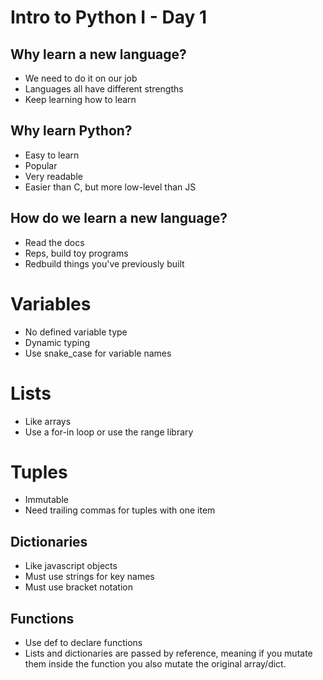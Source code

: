 # Intro to Python I - Day 1

## Why learn a new language?

- We need to do it on our job
- Languages all have different strengths
- Keep learning how to learn

## Why learn Python?

- Easy to learn
- Popular
- Very readable
- Easier than C, but more low-level than JS

## How do we learn a new language?

- Read the docs
- Reps, build toy programs
- Redbuild things you've previously built

# Variables

- No defined variable type
- Dynamic typing
- Use snake_case for variable names

# Lists

- Like arrays
- Use a for-in loop or use the range library

# Tuples

- Immutable
- Need trailing commas for tuples with one item

## Dictionaries

- Like javascript objects
- Must use strings for key names
- Must use bracket notation

## Functions

- Use def to declare functions
- Lists and dictionaries are passed by reference, meaning if you mutate them inside the function you also mutate the original array/dict.
